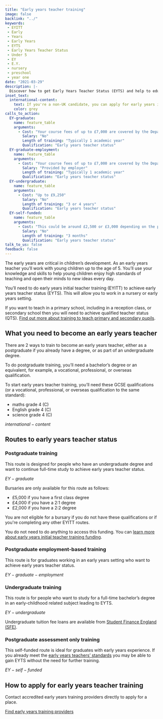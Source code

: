 ```yaml
---
title: "Early years teacher training"
image: false
backlink: "../"
keywords:
 - EYITT
 - Early
 - Years
 - Early Years
 - EYTS
 - Early Years Teacher Status
 - Under 5
 - EY
 - E.Y.
 - nursery
 - preschool
 - year one
date: "2021-03-29"
description: |-
  Discover how to get Early Years Teacher Status (EYTS) and help to educate and inspire future generations. Official guidance on early years teacher training.
inset_text:
  international-content:
    text: If you're a non-UK candidate, you can apply for early years initial teacher training, if you meet all the <a href="https://www.gov.uk/guidance/early-years-initial-teacher-training-2022-to-2023-funding-guidance#international-students">academic entry criteria and immigration permissions for non-UK candidates</a>.
    color: grey
calls_to_action:
  EY-graduate:
    name: feature_table
    arguments:
      - Cost: "Your course fees of up to £7,000 are covered by the Department for Education and are paid directly to the training provider. You do not need to do anything to access this funding."
        Salary: "No"
        Length of training: "Typically 1 academic year"
        Qualification: "Early years teacher status"
  EY-graduate-employment:
    name: feature_table
    arguments:
      - Cost: "Your course fees of up to £7,000 are covered by the Department for Education and are paid directly to the training provider. You do not need to do anything to access this funding."
        Salary: "Provided by employer"
        Length of training: "Typically 1 academic year"
        Qualification: "Early years teacher status"
  EY-undergraduate:
    name: feature_table
    arguments:
      - Cost: "Up to £9,250"
        Salary: "No"
        Length of training: "3 or 4 years"
        Qualification: "Early years teacher status"
  EY-self-funded:
    name: feature_table
    arguments:
      - Cost: "This could be around £2,500 or £3,000 depending on the provider"
        Salary: "No"
        Length of training: "3 months"
        Qualification: "Early years teacher status"
talk_to_us: false
feedback: false
---
```


The early years are critical in children’s development. As an early years teacher you’ll work with young children up to the age of 5. You’ll use your knowledge and skills to help young children enjoy high standards of teaching and open their minds to new ideas every day.

You’ll need to do early years initial teacher training (EYITT) to achieve early years teacher status (EYTS). This will allow you to work in a nursery or early years setting. 

If you want to teach in a primary school, including in a reception class, or secondary school then you will need to achieve qualified teacher status (QTS). [Find out more about training to teach primary and secondary pupils](/train-to-be-a-teacher).

## What you need to become an early years teacher

There are 2 ways to train to become an early years teacher, either as a postgraduate if you already have a degree, or as part of an undergraduate degree. 

To do postgraduate training, you’ll need a bachelor’s degree or an equivalent, for example, a vocational, professional, or overseas qualification.

To start early years teacher training, you’ll need these GCSE qualifications (or a vocational, professional, or overseas qualification to the same standard):

* maths grade 4 (C)
* English grade 4 (C)
* science grade 4 (C)

$international-content$

## Routes to early years teacher status

### Postgraduate training
This route is designed for people who have an undergraduate degree and want to continue full-time study to achieve early years teacher status. 

$EY-graduate$

Bursaries are only available for this route as follows:

* £5,000 if you have a first class degree
* £4,000 if you have a 2:1 degree
* £2,000 if you have a 2:2 degree

You are not eligible for a bursary if you do not have these qualifications or if you're completing any other EYITT  routes.

You do not need to do anything to access this funding. You can [learn more about early years initial teacher training funding](https://www.gov.uk/guidance/early-years-initial-teacher-training-2023-to-2024-funding-guidance).

### Postgraduate employment-based training
This route is for graduates working in an early years setting who want to achieve early years teacher status.    

$EY-graduate-employment$

### Undergraduate training
This route is for people who want to study for a full-time bachelor’s degree in an early-childhood related subject leading to EYTS.

$EY-undergraduate$

Undergraduate tuition fee loans are available from [Student Finance England (SFE)](https://www.gov.uk/student-finance).

### Postgraduate assessment only training

This self-funded route is ideal for graduates with early years experience. If you already meet the [early years teachers’ standards](https://www.gov.uk/government/publications/early-years-teachers-standards) you may be able to gain EYTS without the need for further training.

$EY-self-funded$

## How to apply for early years teacher training

Contact accredited early years training providers directly to apply for a place.

<a href="https://www.gov.uk/government/publications/early-years-initial-teacher-training-itt-providers-and-school-direct-early-years-lead-organisations/early-years-initial-teacher-training-itt-providers-and-school-direct-lead-organisations" class="button">Find early years training providers</a>
